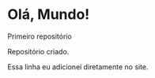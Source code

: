# Olá, Mundo!
 Primeiro repositório


Repositório criado.

Essa linha eu adicionei diretamente no site.
